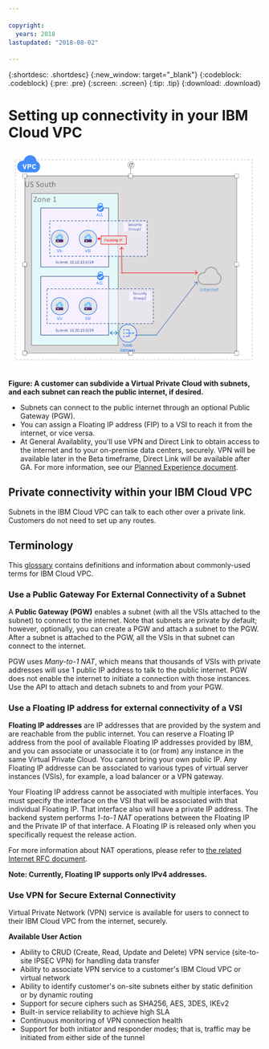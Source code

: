 ```yaml
---

copyright:
  years: 2018
lastupdated: "2018-08-02"

---
```


{:shortdesc: .shortdesc}
{:new_window: target="_blank"}
{:codeblock: .codeblock}
{:pre: .pre}
{:screen: .screen}
{:tip: .tip}
{:download: .download}

# Setting up connectivity in your IBM Cloud VPC

![Beta](/images/vpc-beta.png)

**Figure: A customer can subdivide a Virtual Private Cloud with subnets, and each subnet can reach the public internet, if desired.** 

* Subnets can connect to the public internet through an optional Public Gateway (PGW). 
* You can assign a Floating IP address (FIP) to a VSI to reach it from the internet, or vice versa. 
* At General Availablity, you'll use VPN and Direct Link to obtain access to the internet and to your on-premise data centers, securely. VPN will be available later in the Beta timeframe, Direct Link will be available after GA. For more information, see our [Planned Experience document](about.html#planned-ibm-virtual-private-cloud-experience).

## Private connectivity within your IBM Cloud VPC
Subnets in the IBM Cloud VPC can talk to each other over a private link. Customers do not need to set up any routes.

## Terminology

This [glossary](vpc-glossary.html) contains definitions and information about commonly-used terms for IBM Cloud VPC.

### Use a Public Gateway For External Connectivity of a Subnet
A **Public Gateway (PGW)** enables a subnet (with all the VSIs attached to the subnet) to connect to the internet. Note that subnets are private by default; however, optionally, you can create a PGW and attach a subnet to the PGW. After a subnet is attached to the PGW, all the VSIs in that subnet can connect to the internet. 

PGW uses _Many-to-1 NAT_, which means that thousands of VSIs with private addresses will use 1 public IP address to talk to the public internet. PGW does not enable the internet to initiate a connection with those instances. Use the API to attach and detach subnets to and from your PGW.


### Use a Floating IP address for external connectivity of a VSI 
**Floating IP addresses** are IP addresses that are provided by the system and are reachable from the public internet. You can reserve a Floating IP address from the pool of available Floating IP addresses provided by IBM, and you can associate or unassociate it to (or from) any instance in the same Virtual Private Cloud. You cannot bring your own public IP. Any Floating IP addresse can be associated to various types of virtual server instances (VSIs), for example, a load balancer or a VPN gateway. 

Your Floating IP address cannot be associated with multiple interfaces. You must specify the interface on the VSI that will be associated with that individual Floating IP. That interface also will have a private IP address. The backend system performs _1-to-1 NAT_ operations between the Floating IP and the Private IP of that interface. A Floating IP is released only when you specifically request the release action. 

For more information about NAT operations, please refer to [the related Internet RFC document](http://www.faqs.org/rfcs/rfc1631.html).

**Note: Currently, Floating IP supports only IPv4 addresses.**

### Use VPN for Secure External Connectivity
Virtual Private Network (VPN) service is available for users to connect to their IBM Cloud VPC from the internet, securely.

**Available User Action**
  * Ability to CRUD (Create, Read, Update and Delete) VPN service (site-to-site IPSEC VPN) for handling data transfer
  * Ability to associate VPN service to a customer's IBM Cloud VPC or virtual network
  * Ability to identify customer's on-site subnets either by static definition or by dynamic routing
  * Support for secure ciphers such as SHA256, AES, 3DES, IKEv2
  * Built-in service reliability to achieve high SLA
  * Continuous monitoring of VPN connection health
  * Support for both initiator and responder modes; that is, traffic may be initiated from either side of the tunnel
